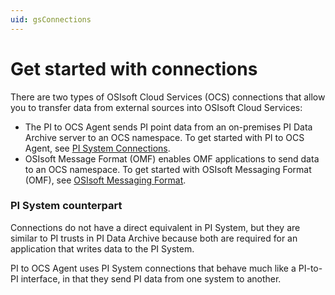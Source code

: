 ```yaml
---
uid: gsConnections
---
```


# Get started with connections

There are two types of OSIsoft Cloud Services (OCS) connections that allow you to transfer data from external sources into OSIsoft Cloud Services:

- The PI to OCS Agent sends PI point data from an on-premises PI Data Archive server to an OCS namespace. To get started with PI to OCS Agent, see [PI System Connections](xref:gsPItoOCS).
- OSIsoft Message Format (OMF) enables OMF applications to send data to an OCS namespace. To get started with OSIsoft Messaging Format (OMF), see [OSIsoft Messaging Format](xref:gsOMF).

### PI System counterpart

<!-- I renamed this section PI System rather than PI Server because the second paragraph referred to "PI System connections." Please verify  -->

Connections do not have a direct equivalent in PI System, but they are similar to PI trusts in PI Data Archive because both are required for an application that writes data to the PI System.

PI to OCS Agent uses PI System connections that behave much like a PI-to-PI interface, in that they send PI data from one system to another.
